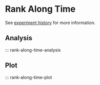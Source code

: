 # Rank Along Time

See [experiment history](../../notion/Allen%20project%20d3cfe5aab8384495b58fba8a47eeadcc.md#v2-v1-interaction-rank) for more information.

## Analysis

::: rank-along-time-analysis

## Plot

::: rank-along-time-plot
